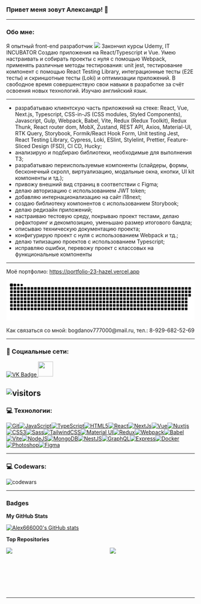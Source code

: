 ### Привет меня зовут Александр! 👋

---

### Обо мне:

Я опытный front-end разработчик <img src="https://media.giphy.com/media/WUlplcMpOCEmTGBtBW/giphy.gif" width="30px"> Закончил курсы Udemy,
IT INCUBATOR
Создаю приложения на React/Typescript и Vue. Умею настраивать и собирать проекты с нуля с помощью Webpack, применять различные
методы тестирования: unit jest, тестирование компонент с помощью React Testing Library, интеграционные тесты (E2E тесты) и скриншотные
тесты (Loki) и оптимизации приложений. В свободное время совершенствую свои навыки в разработке за счёт освоения новых технологий. Изучаю
английский
язык.

---
- разрабатываю клиентскую часть приложений на стеке: React, Vue, Next.js, Typescript, CSS-in-JS (CSS modules, Styled Components), Javascript, Gulp, Webpack, Babel, Vite, Redux (Redux Toolkit), Redux Thunk, React router dom, MobX, Zustand, REST API, Axios, Material-UI, RTK Query, Storybook, Formik/React Hook Form, Unit testing Jest, React Testing Library, Cypress, Loki, ESlint, Stylelint, Prettier, Feature-Sliced Design (FSD), CI CD, Hucky;
- анализирую и подбираю библиотеки, необходимые для выполнения ТЗ;
- разрабатываю переиспользуемые компоненты (слайдеры, формы, бесконечный скролл, виртуализацию, модальные окна, кнопки, UI kit компоненты и тд.);
- привожу внешний вид страниц в соответствии с Figma;
- делаю авторизацию с использованием JWT token;
- добавляю интернационализацию на сайт i18next;
- создаю библиотеку компонентов с использованием Storybook;
- делаю редизайн приложений;
- настраиваю тестовую среду, покрываю проект тестами, делаю рефакторинг и декомпозицию, уменьшаю размер итогового бандла;
- описываю техническую документацию проекта;
- конфигурирую проект с нуля с использованием Webpack и тд.;
- делаю типизацию проектов с использованием Typescript;
- исправляю ошибки, перевожу проект с классовых на функциональные компоненты

---


Моё портфолио: https://portfolio-23-hazel.vercel.app

<p align="center">
 <img width="600" src="assets/github-snake.svg" alt="snake"/>
</p>
Как связаться со мной: bogdanov777000@mail.ru, тел.: 8-929-682-52-69

---

### 🤝 Социальные сети:

  <div id="badges">
    <!-- <a href="https://t.me/tehnomaniak07" target="_blank">
      <img src="https://cdn-icons-png.flaticon.com/512/2111/2111646.png" width="40" height="40" alt="telegram group" />
    </a>
    -->
    <a href="https://vk.com/id18397838" target="_blank">
      <img src="https://cdn-icons-png.flaticon.com/512/145/145813.png" width="40" height="40" alt="VK Badge"/>
    </a>
    <!-- <a href="https://dzen.ru/tehnomaniak" target="_blank">
      <img src="https://upload.wikimedia.org/wikipedia/commons/thumb/a/ab/Yandex_Zen_logo_icon.svg/1024px-Yandex_Zen_logo_icon.svg.png" width="40" height="40" alt="Zen Badge"/>
    </a> -->
<a href="https://www.github.com/Alex666000" target="_blank" rel="noreferrer"> <picture> <source media="(prefers-color-scheme: dark)" 
srcset="https://raw.githubusercontent.com/danielcranney/readme-generator/main/public/icons/socials/github-dark.svg" /> <source media="
(prefers-color-scheme: light)" srcset="https://raw.githubusercontent.com/danielcranney/readme-generator/main/public/icons/socials/github.
svg" /> <img src="https://raw.githubusercontent.com/danielcranney/readme-generator/main/public/icons/socials/github.svg" width="40" 
height="40" /> </picture> </a>
 </div>


![visitors](https://vbr.wocr.tk/badge?page_id=Raymo111.Raymo111&color=00cf00)
---

### 💻 Технологии:

<p align="left">
<a href="https://git-scm.com/" target="_blank" rel="noreferrer"><img src="https://raw.githubusercontent.com/danielcranney/readme-generator/main/public/icons/skills/git-colored.svg" width="36" height="36" alt="Git" /></a><a href="https://developer.mozilla.org/en-US/docs/Web/JavaScript" target="_blank" rel="noreferrer"><img src="https://raw.githubusercontent.com/danielcranney/readme-generator/main/public/icons/skills/javascript-colored.svg" width="36" height="36" alt="JavaScript" /></a><a href="https://www.typescriptlang.org/" target="_blank" rel="noreferrer"><img src="https://raw.githubusercontent.com/danielcranney/readme-generator/main/public/icons/skills/typescript-colored.svg" width="36" height="36" alt="TypeScript" /></a><a href="https://developer.mozilla.org/en-US/docs/Glossary/HTML5" target="_blank" rel="noreferrer"><img src="https://raw.githubusercontent.com/danielcranney/readme-generator/main/public/icons/skills/html5-colored.svg" width="36" height="36" alt="HTML5" /></a><a href="https://reactjs.org/" target="_blank" rel="noreferrer"><img src="https://raw.githubusercontent.com/danielcranney/readme-generator/main/public/icons/skills/react-colored.svg" width="36" height="36" alt="React" /></a><a href="https://nextjs.org/docs" target="_blank" rel="noreferrer"><img src="https://raw.githubusercontent.com/danielcranney/readme-generator/main/public/icons/skills/nextjs-colored.svg" width="36" height="36" alt="NextJs" /></a><a href="https://vuejs.org/" target="_blank" rel="noreferrer"><img src="https://raw.githubusercontent.com/danielcranney/readme-generator/main/public/icons/skills/vuejs-colored.svg" width="36" height="36" alt="Vue" /></a><a href="https://nuxtjs.org/" target="_blank" rel="noreferrer"><img src="https://raw.githubusercontent.com/danielcranney/readme-generator/main/public/icons/skills/nuxtjs-colored.svg" width="36" height="36" alt="Nuxtjs" /></a><a href="https://www.w3.org/TR/CSS/#css" target="_blank" rel="noreferrer"><img src="https://raw.githubusercontent.com/danielcranney/readme-generator/main/public/icons/skills/css3-colored.svg" width="36" height="36" alt="CSS3" /></a><a href="https://sass-lang.com/" target="_blank" rel="noreferrer"><img src="https://raw.githubusercontent.com/danielcranney/readme-generator/main/public/icons/skills/sass-colored.svg" width="36" height="36" alt="Sass" /></a><a href="https://tailwindcss.com/" target="_blank" rel="noreferrer"><img src="https://raw.githubusercontent.com/danielcranney/readme-generator/main/public/icons/skills/tailwindcss-colored.svg" width="36" height="36" alt="TailwindCSS" /></a><a href="https://mui.com/" target="_blank" rel="noreferrer"><img src="https://raw.githubusercontent.com/danielcranney/readme-generator/main/public/icons/skills/materialui-colored.svg" width="36" height="36" alt="Material UI" /></a><a href="https://redux.js.org/" target="_blank" rel="noreferrer"><img src="https://raw.githubusercontent.com/danielcranney/readme-generator/main/public/icons/skills/redux-colored.svg" width="36" height="36" alt="Redux" /></a><a href="https://webpack.js.org/" target="_blank" rel="noreferrer"><img src="https://raw.githubusercontent.com/danielcranney/readme-generator/main/public/icons/skills/webpack-colored.svg" width="36" height="36" alt="Webpack" /></a><a href="https://babeljs.io/" target="_blank" rel="noreferrer"><img src="https://raw.githubusercontent.com/danielcranney/readme-generator/main/public/icons/skills/babel-colored.svg" width="36" height="36" alt="Babel" /></a><a href="https://vitejs.dev/" target="_blank" rel="noreferrer"><img src="https://raw.githubusercontent.com/danielcranney/readme-generator/main/public/icons/skills/vite-colored.svg" width="36" height="36" alt="Vite" /></a><a href="https://nodejs.org/en/" target="_blank" rel="noreferrer"><img src="https://raw.githubusercontent.com/danielcranney/readme-generator/main/public/icons/skills/nodejs-colored.svg" width="36" height="36" alt="NodeJS" /></a><a href="https://www.mongodb.com/" target="_blank" rel="noreferrer"><img src="https://raw.githubusercontent.com/danielcranney/readme-generator/main/public/icons/skills/mongodb-colored.svg" width="36" height="36" alt="MongoDB" /></a><a href="https://docs.nestjs.com/" target="_blank" rel="noreferrer"><img src="https://raw.githubusercontent.com/danielcranney/readme-generator/main/public/icons/skills/nestjs-colored.svg" width="36" height="36" alt="NestJS" /></a><a href="https://graphql.org/" target="_blank" rel="noreferrer"><img src="https://raw.githubusercontent.com/danielcranney/readme-generator/main/public/icons/skills/graphql-colored.svg" width="36" height="36" alt="GraphQL" /></a><a href="https://expressjs.com/" target="_blank" rel="noreferrer"><img src="https://raw.githubusercontent.com/danielcranney/readme-generator/main/public/icons/skills/express-colored.svg" width="36" height="36" alt="Express" /></a><a href="https://www.docker.com/" target="_blank" rel="noreferrer"><img src="https://raw.githubusercontent.com/danielcranney/readme-generator/main/public/icons/skills/docker-colored.svg" width="36" height="36" alt="Docker" /></a><a href="https://www.adobe.com/uk/products/photoshop.html" target="_blank" rel="noreferrer"><img src="https://raw.githubusercontent.com/danielcranney/readme-generator/main/public/icons/skills/photoshop-colored.svg" width="36" height="36" alt="Photoshop" /></a><a href="https://www.figma.com/" target="_blank" rel="noreferrer"><img src="https://raw.githubusercontent.com/danielcranney/readme-generator/main/public/icons/skills/figma-colored.svg" width="36" height="36" alt="Figma" /></a>
</p>

---

### 💻 Codewars:

![codewars](https://www.codewars.com/users/Aleksandr_666000/badges/large)

---

### Badges

<b>My GitHub Stats</b>

<a href="http://www.github.com/Alex666000"><img src="https://github-readme-stats.vercel.app/api?username=Alex666000&show_icons=true&hide=prs,&count_private=true&title_color=0891b2&text_color=ffffff&icon_color=0891b2&bg_color=1c1917&hide_border=true&show_icons=true" alt="Alex666000's GitHub stats" /></a>

<b>Top Repositories</b>

<div width="100%" align="center"><a href="https://github.com/Alex666000/production-project-2023" align="left"><img align="left" width="45%" src="https://github-readme-stats.vercel.app/api/pin/?username=Alex666000&repo=production-project-2023&title_color=0891b2&text_color=ffffff&icon_color=0891b2&bg_color=1c1917&hide_border=true&locale=en" /></a><a href="https://github.com/Alex666000/social-2023-new" align="right"><img align="right" width="45%" src="https://github-readme-stats.vercel.app/api/pin/?username=Alex666000&repo=social-2023-new&title_color=0891b2&text_color=ffffff&icon_color=0891b2&bg_color=1c1917&hide_border=true&locale=en" /></a></div><br /><br /><br /><br /><br /><br /><br />

---
